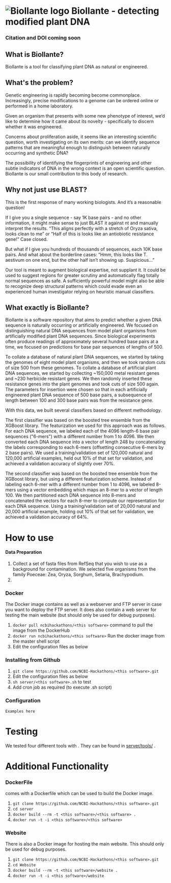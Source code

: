 # ![Biollante logo](https://raw.github.com/NCBI-Hackathons/PlantContam/blob/master/biollante_green_small.png) Biollante - detecting modified plant DNA

### Citation and DOI coming soon

## What is Biollante?

Biollante is a tool for classifying plant DNA as natural or engineered.

## What's the problem?

Genetic engineering is rapidly becoming become commonplace. Increasingly, precise modifications to a genome can be ordered online or performed in a home laboratory.

Given an organism that presents with some new phenotype of interest, we’d like to determine how it came about its novelty - specifically to discern whether it was engineered.

Concerns about proliferation aside, it seems like an interesting scientific question, worth investigating on its own merits: can we identify sequence patterns that are meaningful enough to distinguish between naturally occurring and synthetic DNA?

The possibility of identifying the fingerprints of engineering and other subtle indicators of DNA in the wrong context is an open scientific question. Biollante is our small contribution to this body of research.

## Why not just use BLAST?

This is the first response of many working biologists. And it’s a reasonable question!

If I give you a single sequence - say 1K base pairs - and no other information, it might make sense to just BLAST it against nt and manually interpret the results. “This aligns perfectly with a stretch of Oryza sativa, looks clean to me” or “Half of this is looks like an antiobiotic resistance gene!” Case closed.

But what if I give you hundreds of thousands of sequences, each 10K base pairs. And what about the borderline cases: “Hmm, this looks like T. aestivum on one end, but the other half isn’t showing up. Suspicious...”

Our tool is meant to augment biological expertise, not supplant it. It could be used to suggest regions for greater scrutiny and automatically flag totally normal sequences as safe. A sufficiently powerful model might also be able to recognize deep structural patterns which could evade even an experienced human investigator relying on heuristic manual classifiers.

## What exactly is Biollante?

Biollante is a software repository that aims to predict whether a given DNA sequence is naturally occurring or artificially engineered. We focused on distinguishing natural DNA sequences from model plant organisms from artificially modified plant DNA sequences. Since biological experiments often produce readings of approximately several hundred base pairs at a time, we focused on predictions for base pair sequences of lengths of 500.

To collate a database of natural plant DNA sequences, we started by taking the genomes of eight model plant organisms, and then we took random cuts of size 500 from these genomes. To collate a database of artificial plant DNA sequences, we started by collecting ~150,000 metal resistant genes and ~230 herbicide resistant genes. We then randomly inserted these resistance genes into the plant genomes and took cuts of size 500 again. The parameters for insertion were chosen so that in each artificially engineered plant DNA sequence of 500 base pairs, a subsequence of length between 100 and 300 base pairs was from the resistance gene.

With this data, we built several classifiers based on different methodology.

The first classifier was based on the boosted tree ensemble from the XGBoost library. The featurization we used for this approach was as follows. For each DNA sequence, we labeled each of the 4096 length-6 base pair sequences ("6-mers") with a different number from 1 to 4096. We then converted each DNA sequence into a vector of length 248 by concatenating the labels corresponding to each 6-mers (offsetting consecutive 6-mers by 2 base pairs). We used a training/validation set of 120,000 natural and 120,000 artificial examples, held out 10% of that set for validation, and achieved a validation accuracy of slightly over 70%.

The second classifier was based on the boosted tree ensemble from the XGBoost library, but using a different featurization scheme. Instead of labeling each 6-mer with a different number from 1 to 4096, we labeled 8-mers using a vector embedding which maps an 8-mer to a vector of length 100. We then partitioned each DNA sequence into 8-mers and concatenated the vectors for each 8-mer to compute our representation for each DNA sequence. Using a training/validation set of 20,000 natural and 20,000 artificial example, holding out 10% of that set for validation, we achieved a validation accuracy of 64%.

# How to use <this software>

#### Data Preparation
1. Collect a set of fasta files from RefSeq that you wish to use as a background for contamination. We selected five organisms from the family Poeceae: Zea, Oryza, Sorghum, Setaria, Brachypodium.
2.







### Docker

The Docker image contains <this software> as well as a webserver and FTP server in case you want to deploy the FTP server. It does also contain a web server for testing the <this software> main website (but should only be used for debug purposes).

1. `docker pull ncbihackathons/<this software>` command to pull the image from the DockerHub
2. `docker run ncbihackathons/<this software>` Run the docker image from the master shell script
3. Edit the configuration files as below

### Installing <this software> from Github

1. `git clone https://github.com/NCBI-Hackathons/<this software>.git`
2. Edit the configuration files as below
3. `sh server/<this software>.sh` to test
4. Add cron job as required (to execute <this software>.sh script)

### Configuration

```Examples here```

# Testing

We tested four different tools with <this software>. They can be found in [server/tools/](server/tools/) .

# Additional Functionality

### DockerFile

<this software> comes with a Dockerfile which can be used to build the Docker image.

  1. `git clone https://github.com/NCBI-Hackathons/<this software>.git`
  2. `cd server`
  3. `docker build --rm -t <this software>/<this software> .`
  4. `docker run -t -i <this software>/<this software>`

### Website

There is also a Docker image for hosting the main website. This should only be used for debug purposes.

  1. `git clone https://github.com/NCBI-Hackathons/<this software>.git`
  2. `cd Website`
  3. `docker build --rm -t <this software>/website .`
  4. `docker run -t -i <this software>/website`
